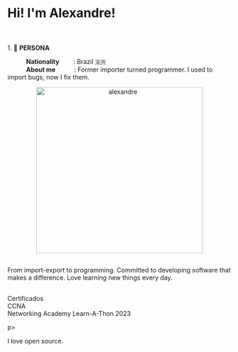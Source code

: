 <h1> Hi! I'm Alexandre! </h1>

<br><br>1.  🧑 **PERSONA**<br>

&emsp;&emsp;&emsp;**Nationality**&emsp;&emsp;&nbsp;: Brazil 🇧🇷<br>
&emsp;&emsp;&emsp;**About me**&emsp;&emsp;&emsp;: Former importer turned programmer. I used to import bugs, now I fix them. <br>


<p align="center"> <img src="https://github-readme-stats.vercel.app/api/top-langs?username=alexandre-jr-94&show_icons=true&theme=dark&locale=en&langs_count=10&layout=compact" width="375" alt="alexandre" /></p>

  
##
  <p> From import-export to programming. Committed to developing software that makes a difference. Love learning new things every day.</p>
  
##

<p>Certificados </br>
CCNA </br>
Networking Academy Learn-A-Thon 2023</p>p>


I love open source.<br>
